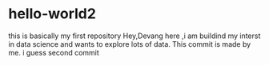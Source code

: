 # hello-world2
this is basically my first repository
Hey,Devang here ,i am buildind my interst in data science and wants to explore lots of data.
This commit is made by me.
i guess second commit
